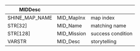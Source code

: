 | MIDDesc        |             |                   |
| -------------- | ----------- | ----------------- |
| SHINE_MAP_NAME | MID_MapInx  | map index         |
| STR[32]        | MID_Name    | matching name     |
| STR[128]       | MID_Mission | success condition |
| VARSTR         | MID_Desc    | storytelling      |